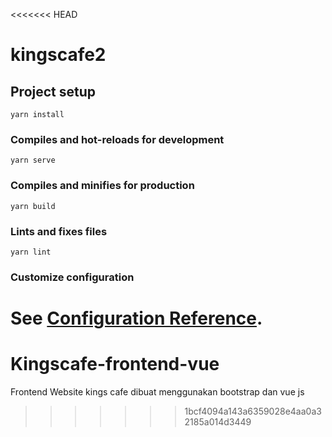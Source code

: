 <<<<<<< HEAD
# kingscafe2

## Project setup
```
yarn install
```

### Compiles and hot-reloads for development
```
yarn serve
```

### Compiles and minifies for production
```
yarn build
```

### Lints and fixes files
```
yarn lint
```

### Customize configuration
See [Configuration Reference](https://cli.vuejs.org/config/).
=======
# Kingscafe-frontend-vue
Frontend Website kings cafe dibuat menggunakan bootstrap dan vue js
>>>>>>> 1bcf4094a143a6359028e4aa0a32185a014d3449
